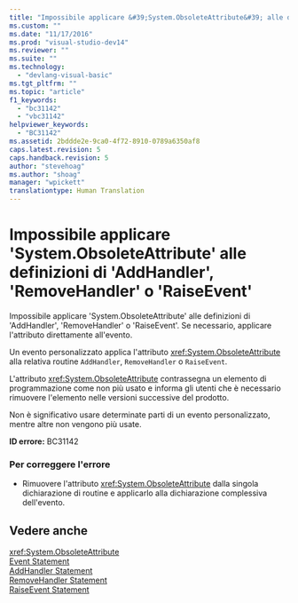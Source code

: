 ```yaml
---
title: "Impossibile applicare &#39;System.ObsoleteAttribute&#39; alle definizioni di &#39;AddHandler&#39;, &#39;RemoveHandler&#39; o &#39;RaiseEvent&#39; | Microsoft Docs"
ms.custom: ""
ms.date: "11/17/2016"
ms.prod: "visual-studio-dev14"
ms.reviewer: ""
ms.suite: ""
ms.technology: 
  - "devlang-visual-basic"
ms.tgt_pltfrm: ""
ms.topic: "article"
f1_keywords: 
  - "bc31142"
  - "vbc31142"
helpviewer_keywords: 
  - "BC31142"
ms.assetid: 2bddde2e-9ca0-4f72-8910-0789a6350af8
caps.latest.revision: 5
caps.handback.revision: 5
author: "stevehoag"
ms.author: "shoag"
manager: "wpickett"
translationtype: Human Translation
---
```

# Impossibile applicare &#39;System.ObsoleteAttribute&#39; alle definizioni di &#39;AddHandler&#39;, &#39;RemoveHandler&#39; o &#39;RaiseEvent&#39;
Impossibile applicare 'System.ObsoleteAttribute' alle definizioni di 'AddHandler', 'RemoveHandler' o 'RaiseEvent'. Se necessario, applicare l'attributo direttamente all'evento.  
  
 Un evento personalizzato applica l'attributo <xref:System.ObsoleteAttribute> alla relativa routine `AddHandler`, `RemoveHandler` o `RaiseEvent`.  
  
 L'attributo <xref:System.ObsoleteAttribute> contrassegna un elemento di programmazione come non più usato e informa gli utenti che è necessario rimuovere l'elemento nelle versioni successive del prodotto.  
  
 Non è significativo usare determinate parti di un evento personalizzato, mentre altre non vengono più usate.  
  
 **ID errore:** BC31142  
  
### Per correggere l'errore  
  
-   Rimuovere l'attributo <xref:System.ObsoleteAttribute> dalla singola dichiarazione di routine e applicarlo alla dichiarazione complessiva dell'evento.  
  
## Vedere anche  
 <xref:System.ObsoleteAttribute>   
 [Event Statement](../../visual-basic/language-reference/statements/event-statement.md)   
 [AddHandler Statement](../../visual-basic/language-reference/statements/addhandler-statement.md)   
 [RemoveHandler Statement](../../visual-basic/language-reference/statements/removehandler-statement.md)   
 [RaiseEvent Statement](../../visual-basic/language-reference/statements/raiseevent-statement.md)